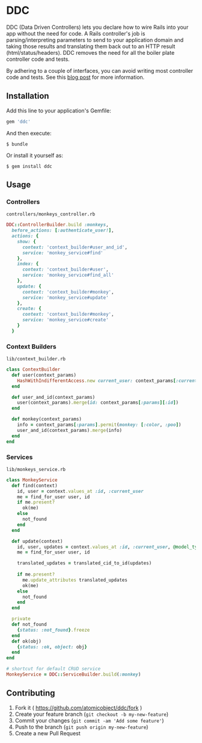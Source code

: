 # DDC

DDC (Data Driven Controllers) lets you declare how to wire Rails into your app without the need for code. A Rails controller's job is parsing/interpreting parameters to send to your application domain and taking those results and translating them back out to an HTTP result (html/status/headers). DDC removes the need for all the boiler plate controller code and tests.

By adhering to a couple of interfaces, you can avoid writing most controller code and tests. See this [blog post]( http://spin.atomicobject.com/2015/01/26/data-driven-rails-controllers) for more information.

## Installation

Add this line to your application's Gemfile:

```ruby
gem 'ddc'
```

And then execute:

    $ bundle

Or install it yourself as:

    $ gem install ddc

## Usage

### Controllers

`controllers/monkeys_controller.rb`

```ruby
DDC::ControllerBuilder.build :monkeys,
  before_actions: [:authenticate_user!],
  actions: {
    show: {
      context: 'context_builder#user_and_id',
      service: 'monkey_service#find'
    },
    index: {
      context: 'context_builder#user',
      service: 'monkey_service#find_all'
    },
    update: {
      context: 'context_builder#monkey',
      service: 'monkey_service#update'
    },
    create: {
      context: 'context_builder#monkey',
      service: 'monkey_service#create'
    }
  }
```

### Context Builders
`lib/context_builder.rb`

```ruby
class ContextBuilder
  def user(context_params)
    HashWithIndifferentAccess.new current_user: context_params[:current_user] 
  end

  def user_and_id(context_params)
    user(context_params).merge(id: context_params[:params][:id])
  end

  def monkey(context_params)
    info = context_params[:params].permit(monkey: [:color, :poo])
    user_and_id(context_params).merge(info)
  end
end
```


### Services

`lib/monkeys_service.rb`

```ruby
class MonkeyService
  def find(context)
    id, user = context.values_at :id, :current_user
    me = find_for_user user, id
    if me.present?
      ok(me)
    else
      not_found
    end
  end

  def update(context)
    id, user, updates = context.values_at :id, :current_user, @model_type
    me = find_for_user user, id

    translated_updates = translated_cid_to_id(updates)
    
    if me.present?
      me.update_attributes translated_updates
      ok(me)
    else
      not_found
    end
  end

  private
  def not_found
    {status: :not_found}.freeze
  end
  def ok(obj)
    {status: :ok, object: obj}
  end
end

# shortcut for default CRUD service
MonkeyService = DDC::ServiceBuilder.build(:monkey)
```

## Contributing

1. Fork it ( https://github.com/atomicobject/ddc/fork )
2. Create your feature branch (`git checkout -b my-new-feature`)
3. Commit your changes (`git commit -am 'Add some feature'`)
4. Push to the branch (`git push origin my-new-feature`)
5. Create a new Pull Request
